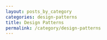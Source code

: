 ```yaml
---
layout: posts_by_category
categories: design-patterns
title: Design Patterns
permalink: /category/design-patterns
---
```

